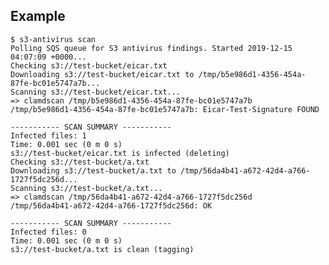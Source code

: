 ## Example

    $ s3-antivirus scan
    Polling SQS queue for S3 antivirus findings. Started 2019-12-15 04:07:09 +0000...
    Checking s3://test-bucket/eicar.txt
    Downloading s3://test-bucket/eicar.txt to /tmp/b5e986d1-4356-454a-87fe-bc01e5747a7b...
    Scanning s3://test-bucket/eicar.txt...
    => clamdscan /tmp/b5e986d1-4356-454a-87fe-bc01e5747a7b
    /tmp/b5e986d1-4356-454a-87fe-bc01e5747a7b: Eicar-Test-Signature FOUND

    ----------- SCAN SUMMARY -----------
    Infected files: 1
    Time: 0.001 sec (0 m 0 s)
    s3://test-bucket/eicar.txt is infected (deleting)
    Checking s3://test-bucket/a.txt
    Downloading s3://test-bucket/a.txt to /tmp/56da4b41-a672-42d4-a766-1727f5dc256d...
    Scanning s3://test-bucket/a.txt...
    => clamdscan /tmp/56da4b41-a672-42d4-a766-1727f5dc256d
    /tmp/56da4b41-a672-42d4-a766-1727f5dc256d: OK

    ----------- SCAN SUMMARY -----------
    Infected files: 0
    Time: 0.001 sec (0 m 0 s)
    s3://test-bucket/a.txt is clean (tagging)
